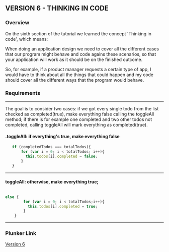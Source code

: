 ## VERSION 6 - THINKING IN CODE

### Overview

On the sixth section of the tutorial we learned the concept 'Thinking in code', which means:

When doing an application design we need to cover all the different cases that our program might behave and code agains these scenarios, so that your application will work as it should be on the finished outcome. 

So, for example, if a product manager requests a certain type of app, I would have to think about all the things that could happen and my code should cover all the different ways that the program would behave. 



### Requirements 
-------

The goal is to consider two cases: if we got every single todo from the list checked as completed(true), make everything false calling the toggleAll method; if there is for example one completed and two other todos not completed, calling toggleAll will mark everything as completed(true).



#### .toggleAll: if everything's true, make everything false
 
 ```js
    if (completedTodos === totalTodos){
        for (var i = 0; i < totalTodos; i++){
          this.todos[i].completed = false;
        }
    } 
  ```
---

#### toggleAll: otherwise, make everything true;


```js

else {
        for (var i = 0; i < totalTodos;i++){
          this.todos[i].completed = true;
        }
    }

```

---

### Plunker Link

[Version 6](https://embed.plnkr.co/dUQCZUtJFVpokCGbEIfg/)